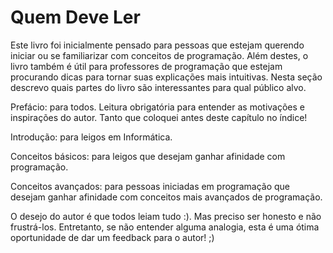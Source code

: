# Quem Deve Ler

Este livro foi inicialmente pensado para pessoas que estejam querendo iniciar ou se familiarizar com conceitos de programação. Além destes, o livro também é útil para professores de programação que estejam procurando dicas para tornar suas explicações mais intuitivas. Nesta seção descrevo quais partes do livro são interessantes para qual público alvo. 

Prefácio: para todos. Leitura obrigatória para entender as motivações e inspirações do autor. Tanto que coloquei antes deste capítulo no índice!

Introdução: para leigos em Informática.

Conceitos básicos: para leigos que desejam ganhar afinidade com programação. 

Conceitos avançados: para pessoas iniciadas em programação que desejam ganhar afinidade com conceitos mais avançados de programação. 

O desejo do autor é que todos leiam tudo :). Mas preciso ser honesto e não frustrá-los. Entretanto, se não entender alguma analogia, esta é uma ótima oportunidade de dar um feedback para o autor! ;)
